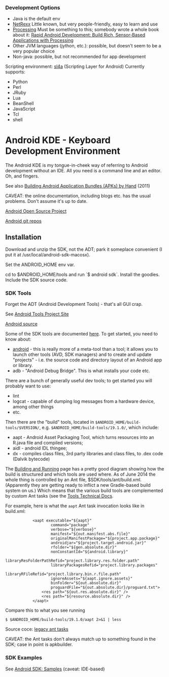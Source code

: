 ### Development Options

* Java is the default env
* [NetRexx](http://www.netrexx.org/)  Little known, but very people-friendly, easy to learn and use
* [Processing](http://processing.org/) Must be something to this;
  somebody wrote a whole book about it:
  [Rapid Android Development: Build Rich, Sensor-Based Applications with Processing](http://pragprog.com/book/dsproc/rapid-android-development)
* Other JVM languages (jython, etc.): possible, but doesn't seem to be a very popular choice
* Non-java: possible, but not recommended for app development


Scripting environment:  [sl4a](https://github.com/damonkohler/sl4a) (Scripting Layer for Android) Currently supports:
* Python
* Perl
* JRuby
* Lua
* BeanShell
* JavaScript
* Tcl
* shell

# Android KDE - Keyboard Development Environment

The Android KDE is my tongue-in-cheek way of referring to Android
development without an IDE.  All you need is a command line and an
editor.  Oh, and fingers.

See also [Building Android Application Bundles (APKs) by Hand](http://spin.atomicobject.com/2011/08/22/building-android-application-bundles-apks-by-hand/) (2011)

CAVEAT: the online documentation, including blogs etc. has the usual
problems.  Don't assume it's up to date.

[Android Open Source Project](http://source.android.com/)

[Android git repos](https://android.googlesource.com/)

## Installation

Download and unzip the SDK, not the ADT; park it someplace convenient
(I put it at /usr/local/android-sdk-macosx).

Set the ANDROID_HOME env var.

cd to $ANDROID_HOME/tools and run `$ android sdk`.  Install the
goodies. Include the SDK source code.

### SDK Tools

Forget the ADT (Android Development Tools) - that's all GUI crap.

See [Android Tools Project Site](http://tools.android.com/)

[Android source](http://source.android.com/source/downloading.html)

Some of the SDK tools are documented
[here](http://developer.android.com/tools/help/index.html).  To get
started, you need to know about:

* [android](http://developer.android.com/tools/help/android.html) -
  this is really more of a meta-tool than a tool; it allows you to
  launch other tools (AVD, SDK managers) and to create and update
  "projects" - i.e. the source code and directory layout of an Android
  app or library.
* adb - "Android Debug Bridge".  This is what installs your code etc.

There are a bunch of generally useful dev tools; to get started you will probably want to
use:

* lint
* logcat - capable of dumping log messages from a hardware device, among other things
* etc.

Then there are the "build" tools, located in
`$ANDROID_HOME/build-tools/$VERSION/`,
e.g. `$ANDROID_HOME/build-tools/19.1.0/`, which include:

* aapt - Android Asset Packaging Tool, which turns resources into an
  R.java file and compiled versions;
* aidl - android IDL thingee;
* dx - compiles class files, 3rd party libraries and class files, to
  .dex code (Dalvik bytecode)

The
[Building and Running](http://developer.android.com/tools/building/index.html)
page has a pretty good diagram showing how the build is structured and
which tools are used where.  As of June 2014 the whole thing is
controlled by an Ant file, $SDK/tools/ant/build.xml.  (Apparently they
are getting ready to inflict a new Gradle-based build system on us.)
Which means that the various build tools are complemented by custom
Ant tasks (see the
[Tools Technical Docs](http://tools.android.com/tech-docs).

For
example, here is what the `aapt` Ant task invocation looks like in
build.xml:

```
            <aapt executable="${aapt}"
                    command="package"
                    verbose="${verbose}"
                    manifest="${out.manifest.abs.file}"
                    originalManifestPackage="${project.app.package}"
                    androidjar="${project.target.android.jar}"
                    rfolder="${gen.absolute.dir}"
                    nonConstantId="${android.library}"
                    libraryResFolderPathRefid="project.library.res.folder.path"
                    libraryPackagesRefid="project.library.packages"
                    libraryRFileRefid="project.library.bin.r.file.path"
                    ignoreAssets="${aapt.ignore.assets}"
                    binFolder="${out.absolute.dir}"
                    proguardFile="${out.absolute.dir}/proguard.txt">
                <res path="${out.res.absolute.dir}" />
                <res path="${resource.absolute.dir}" />
            </aapt>
```

Compare this to what you see running

```
$ $ANDROID_HOME/build-tools/19.1.0/aapt 2>&1 | less
```

Source coce:  [legacy ant tasks](https://android.googlesource.com/platform/tools/base/+/master/legacy/ant-tasks/src/main/java/com/android/ant)


CAVEAT: the Ant tasks don't always match up to something found in the
SDK; case in point is apkbuilder.

### SDK Examples

See [Android SDK: Samples](http://code.tutsplus.com/tutorials/android-sdk-samples--mobile-20901)  (caveat: IDE-based)
